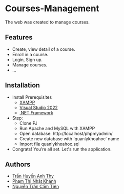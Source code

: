# Courses-Management
The web was created to manage courses.

## Features

- Create, view detail of a course.
- Enroll in a course.
- Login, Sign up.
- Manage courses.
- ...

## Installation

- Install Prerequisites
    - [XAMPP](https://www.apachefriends.org/download.html)
    - [Visual Studio 2022](https://visualstudio.microsoft.com/vs/)
    - [.NET Framework](https://dotnet.microsoft.com/en-us/download/dotnet-framework)
- Step:
    - Clone PJ
    - Run Apache and MySQL with XAMPP
    - Open database: http://localhost/phpmyadmin/
    - Create new database with 'quanlykhoahoc' name
    - Import file quanlykhoahoc.sql
- Congrats! You're all set. Let's run the application.

## Authors

- [Trần Huyền Anh Thy](https://github.com/Fish7749)
- [Phạm Thị Nhật Khánh](https://github.com/khanh20521455)
- [Nguyễn Trần Cẩm Tiên](https://github.com)
